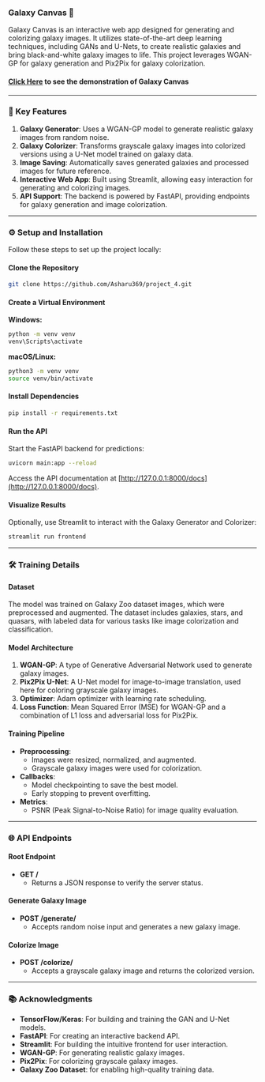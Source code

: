 ### Galaxy Canvas 🌌
Galaxy Canvas is an interactive web app designed for generating and colorizing galaxy images. It utilizes state-of-the-art deep learning techniques, including GANs and U-Nets, to create realistic galaxies and bring black-and-white galaxy images to life. This project leverages WGAN-GP for galaxy generation and Pix2Pix for galaxy colorization.

#### [Click Here](https://youtu.be/d8MFfQCcIGQ) to see the demonstration of Galaxy Canvas

---

### 🚀 Key Features
1. **Galaxy Generator**: Uses a WGAN-GP model to generate realistic galaxy images from random noise.
2. **Galaxy Colorizer**: Transforms grayscale galaxy images into colorized versions using a U-Net model trained on galaxy data.
3. **Image Saving**: Automatically saves generated galaxies and processed images for future reference.
4. **Interactive Web App**: Built using Streamlit, allowing easy interaction for generating and colorizing images.
5. **API Support**: The backend is powered by FastAPI, providing endpoints for galaxy generation and image colorization.

---

### ⚙️ Setup and Installation
Follow these steps to set up the project locally:

#### Clone the Repository
```bash
git clone https://github.com/Asharu369/project_4.git
```

#### Create a Virtual Environment
**Windows:**
```bash
python -m venv venv
venv\Scripts\activate
```

**macOS/Linux:**
```bash
python3 -m venv venv
source venv/bin/activate
```

#### Install Dependencies
```bash
pip install -r requirements.txt
```

#### Run the API
Start the FastAPI backend for predictions:
```bash
uvicorn main:app --reload
```
Access the API documentation at [http://127.0.0.1:8000/docs](http://127.0.0.1:8000/docs).

#### Visualize Results
Optionally, use Streamlit to interact with the Galaxy Generator and Colorizer:
```bash
streamlit run frontend
```

---

### 🛠️ Training Details

#### Dataset
The model was trained on Galaxy Zoo dataset images, which were preprocessed and augmented. The dataset includes galaxies, stars, and quasars, with labeled data for various tasks like image colorization and classification.

#### Model Architecture
1. **WGAN-GP**: A type of Generative Adversarial Network used to generate galaxy images.
2. **Pix2Pix U-Net**: A U-Net model for image-to-image translation, used here for coloring grayscale galaxy images.
3. **Optimizer**: Adam optimizer with learning rate scheduling.
4. **Loss Function**: Mean Squared Error (MSE) for WGAN-GP and a combination of L1 loss and adversarial loss for Pix2Pix.

#### Training Pipeline
- **Preprocessing**:
  - Images were resized, normalized, and augmented.
  - Grayscale galaxy images were used for colorization.
- **Callbacks**:
  - Model checkpointing to save the best model.
  - Early stopping to prevent overfitting.
- **Metrics**:
  - PSNR (Peak Signal-to-Noise Ratio) for image quality evaluation.

---

### 🌐 API Endpoints

#### Root Endpoint
- **GET /**
  - Returns a JSON response to verify the server status.

#### Generate Galaxy Image
- **POST /generate/**
  - Accepts random noise input and generates a new galaxy image.

#### Colorize Image
- **POST /colorize/**
  - Accepts a grayscale galaxy image and returns the colorized version.

---

### 📚 Acknowledgments
- **TensorFlow/Keras**: For building and training the GAN and U-Net models.
- **FastAPI**: For creating an interactive backend API.
- **Streamlit**: For building the intuitive frontend for user interaction.
- **WGAN-GP**: For generating realistic galaxy images.
- **Pix2Pix**: For colorizing grayscale galaxy images.
- **Galaxy Zoo Dataset**: for enabling high-quality training data.

